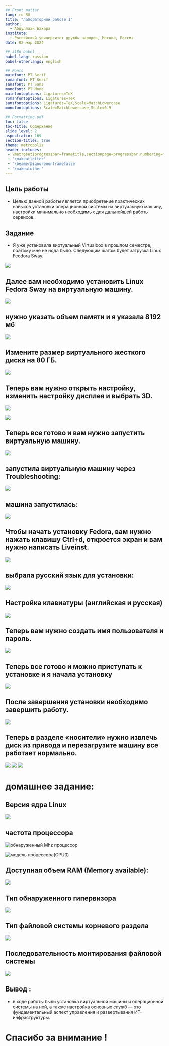 ```yaml
---
## Front matter
lang: ru-RU
title: "лабораторной работе 1"
author:
  - Абдуллахи Бахара
institute:
  - Российский университет дружбы народов, Москва, Россия
date: 02 мар 2024

## i18n babel
babel-lang: russian
babel-otherlangs: english

## Fonts
mainfont: PT Serif
romanfont: PT Serif
sansfont: PT Sans
monofont: PT Mono
mainfontoptions: Ligatures=TeX
romanfontoptions: Ligatures=TeX
sansfontoptions: Ligatures=TeX,Scale=MatchLowercase
monofontoptions: Scale=MatchLowercase,Scale=0.9

## Formatting pdf
toc: false
toc-title: Содержание
slide_level: 2
aspectratio: 169
section-titles: true
theme: metropolis
header-includes:
 - \metroset{progressbar=frametitle,sectionpage=progressbar,numbering=fraction}
 - '\makeatletter'
 - '\beamer@ignorenonframefalse'
 - '\makeatother'
---
```


## Цель работы 

- Целью данной работы является приобретение практических навыков установки операционной системы на виртуальную машину, настройки минимально необходимых для дальнейшей работы сервисов.

## Задание

- Я уже установила виртуальный Virtualbox в прошлом семестре, поэтому мне не нода было.
Следующим шагом будет загрузка Linux Feedora Sway.

![](./image/0.jpg)

## Далее вам необходимо установить Linux Fedora Sway на виртуальную машину.

![](./image/1.jpg)

## нужно указать объем памяти и я указала 8192 мб

![](./image/3.jpg)

## Измените размер виртуального жесткого диска на 80 ГБ.

![](./image/4.jpg)

## Теперь вам нужно открыть настройку, изменить настройку дисплея и выбрать 3D.

![](./image/5.jpg)

![](./image/6.jpg)

## Теперь все готово и вам нужно запустить виртуальную машину.

![](./image/7.jpg)

## запустила виртуальную машину через Troubleshooting:

![](./image/8.jpg)

## машина запустилась:

![](./image/29.jpg)

## Чтобы начать установку Fedora, вам нужно нажать клавишу Ctrl+d, откроется экран и вам нужно написать Liveinst.

![](./image/9.jpg)

## выбрала русский язык для установки:
![](./image/10.jpg)

## Настройка клавиатуры (английская и русская)

![](./image/11.jpg)

## Теперь вам нужно создать имя пользователя и пароль.
![](./image/14.jpg)

## Теперь все готово и можно приступать к установке и я начала установку
![](./image/18.jpg)

## После завершения установки необходимо завершить работу.

![](./image/33.jpg)

## Теперь в разделе «носители» нужно извлечь диск из привода и перезагрузите машину все работает нормально.
![](./image/21.jpg)
![](./image/31.jpg)
![](./image/32.jpg)

# домашнее задание:

## Версия ядра Linux

![](./image/22.jpg)

## частота процессора 

![обнаруженный Mhz процессор](./image/23.jpg)

![ модель процессора(CPU0)](./image/24.jpg)

## Доступная объем RAM (Memory available):

![](./image/25.jpg)

## Тип обнаруженного гипервизора

![](./image/26.jpg)

## Тип файловой системы корневого раздела

![](./image/27.jpg)

## Последовательность монтирования файловой системы

![](./image/28.jpg)

## Вывод :
- в ходе работы были установка виртуальной машины и операционной системы на ней, а также настройка основных служб — это фундаментальный аспект управления и развертывания ИТ-инфраструктуры.

# Спасибо за внимание ! 
